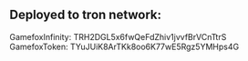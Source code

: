 ## Deployed to tron network:<br/>
GamefoxInfinity: TRH2DGL5x6fwQeFdZhiv1jvvfBrVCnTtrS<br/>
GamefoxToken: TYuJUiK8ArTKk8oo6K77wE5Rgz5YMHps4G
